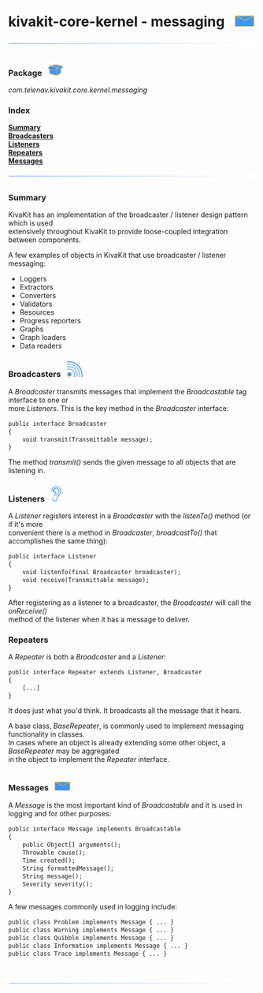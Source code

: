 # kivakit-core-kernel - messaging &nbsp; ![](../../../documentation/images/envelope-40.png)

![](../documentation/images/horizontal-line.png)

### Package &nbsp; ![](../../../documentation/images/box-32.png)

*com.telenav.kivakit.core.kernel.messaging*

### Index

[**Summary**](#summary)  
[**Broadcasters**](#broadcasters)  
[**Listeners**](#listeners)  
[**Repeaters**](#repeaters)  
[**Messages**](#messages)

![](../documentation/images/horizontal-line.png)

### Summary <a name="summary"></a>

KivaKit has an implementation of the broadcaster / listener design pattern which is used  
extensively throughout KivaKit to provide loose-coupled integration between components.

A few examples of objects in KivaKit that use broadcaster / listener messaging:

* Loggers
* Extractors
* Converters
* Validators
* Resources
* Progress reporters
* Graphs
* Graph loaders
* Data readers

### Broadcasters <a name="broadcasters"></a> &nbsp; ![](../../../documentation/images/sonar-32.png)

A _Broadcaster_ transmits messages that implement the _Broadcastable_ tag interface to one or  
more _Listeners_. This is the key method in the _Broadcaster_ interface:

    public interface Broadcaster
    { 
        void transmit(Transmittable message); 
    }

The method _transmit()_ sends the given message to all objects that are listening in.

### Listeners <a name="listeners"></a> &nbsp; ![](../../../documentation/images/ear-32.png)

A _Listener_ registers interest in a _Broadcaster_ with the _listenTo()_ method (or if it's more  
convenient there is a method in _Broadcaster_, _broadcastTo()_ that accomplishes the same thing):

    public interface Listener
    {     
        void listenTo(final Broadcaster broadcaster);
        void receive(Transmittable message); 
    }

After registering as a listener to a broadcaster, the _Broadcaster_ will call the _onReceive()_  
method of the listener when it has a message to deliver.

### Repeaters <a name="repeaters"></a>

A _Repeater_ is both a _Broadcaster_ and a _Listener_:

    public interface Repeater extends Listener, Broadcaster
    { 
        [...]
    }

It does just what you'd think. It broadcasts all the message that it hears.

A base class, _BaseRepeater_, is commonly used to implement messaging functionality in classes.  
In cases where an object is already extending some other object, a _BaseRepeater_ may be aggregated  
in the object to implement the _Repeater_ interface.

### Messages <a name="messages"></a> &nbsp; ![](../../../documentation/images/envelope-32.png)

A _Message_ is the most important kind of _Broadcastable_ and it is used in logging and for other purposes:

    public interface Message implements Broadcastable 
    { 
        public Object[] arguments(); 
        Throwable cause(); 
        Time created();  
        String formattedMessage(); 
        String message(); 
        Severity severity(); 
    }

A few messages commonly used in logging include:

    public class Problem implements Message { ... }
    public class Warning implements Message { ... } 
    public class Quibble implements Message { ... } 
    public class Information implements Message { ... } 
    public class Trace implements Message { ... }

<br/>

![](../documentation/images/horizontal-line.png)

